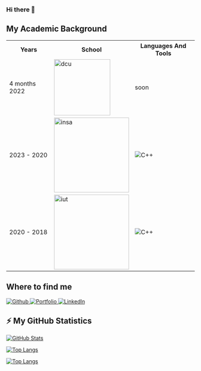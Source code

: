 ### Hi there 👋
  
  <h2>My Academic Background</h2>
  
  <table>
    <tr>
      <th>Years</th>
      <th>School</th>
      <th>Languages And Tools</th>
    </tr>
    <tr>
     <td> 4 months 2022</td>
      <td>
        <img width='150px' alt="dcu" src="https://www.dcu.ie/sites/default/files/marketing/images/dcu_logo_stacked_black-01.png" />
      </td>
      <td>
        soon
      </td>
    </tr>
    <tr>
      <td>2023 - 2020</td>
      <td>
        <img width='200px' alt="insa" src="https://www.insa-lyon.fr/sites/www.insa-lyon.fr/files/logo-blanc.png" />
      </td>
      <td>
        <img alt="C++" src="https://img.shields.io/badge/C++-0077cc?style=flat-square&logo=C&logoColor=white" />
      </td>
    </tr>
    <tr>
      <td>2020 - 2018</td>
      <td>
        <img  width='200px' alt="iut" src="https://upload.wikimedia.org/wikipedia/fr/d/de/Logo_Paris_Descartes.png" />
      </td>
      <td>
        <img alt="C++" src="https://img.shields.io/badge/C++-0077cc?style=flat-square&logo=C&logoColor=white" />
      </td>
    </tr>
  </table>

<h2>Where to find me</h2>
<p>
  <a href="https://github.com/Galiixy/Galiixy" target="_blank">
    <img alt="Github" src="https://img.shields.io/badge/GitHub-%2312100E.svg?&style=for-the-badge&logo=Github&logoColor=white" />
  </a> 
  <a href="https://github.com/Galiixy/Galiixy" target="_blank">
    <img alt="Portfolio" src="https://img.shields.io/badge/Portfolio-ff9933?&style=for-the-badge&logo=Google-chrome&logoColor=white" />
  </a>
  <a href="https://www.linkedin.com/in/ga%C3%ABlle-ferreira-63656a12a/" target="_blank">
    <img alt="LinkedIn" src="https://img.shields.io/badge/linkedin-0077B5?&style=for-the-badge&logo=linkedin&logoColor=white" />
  </a>
</p>
<h2>⚡ My GitHub Statistics </h2>

[![GitHub Stats](https://github-readme-stats.vercel.app/api?username=Galiixy&layout=compact&theme=dracula&hide=stars)](https://github.com/anuraghazra/github-readme-stats)

[![Top Langs](https://github-readme-stats.vercel.app/api/top-langs?username=Galiixy)](https://github.com/anuraghazra/github-readme-stats)

[![Top Langs](https://github-readme-stats.vercel.app/api/top-langs/?username=Galiixy&layout=compact)](https://github.com/anuraghazra/github-readme-stats)


